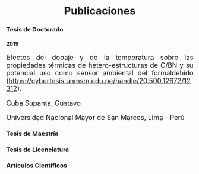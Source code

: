 ---
---

<center><h1>Publicaciones</h1></center>

<h3>Tesis de Doctorado</h3>
<h4>2019</h4>
<p style='text-align: justify; font-size:18px;'> Efectos del dopaje y de la temperatura sobre las propiedades térmicas de hetero-estructuras de C/BN y su potencial uso como sensor ambiental del formaldehído (<a href="https://cybertesis.unmsm.edu.pe/handle/20.500.12672/12312">https://cybertesis.unmsm.edu.pe/handle/20.500.12672/12312</a>).</p>
<p style='text-align: justify; font-size:18px;'>Cuba Supanta, Gustavo</p>
<p style='text-align: justify; font-size:18px;'>Universidad Nacional Mayor de San Marcos, Lima - Perú</p>


<h3>Tesis de Maestría</h3> 
<h3>Tesis de Licenciatura</h3>
<h3>Artículos Científicos</h3>

